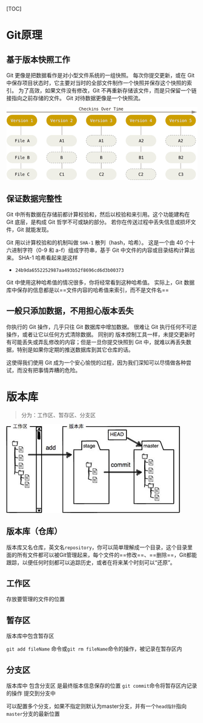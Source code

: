 [TOC]

# Git原理

## 基于版本快照工作

Git 更像是把数据看作是对小型文件系统的一组快照。 每次你提交更新，或在 Git 中保存项目状态时，它主要对当时的全部文件制作一个快照并保存这个快照的索引。 为了高效，如果文件没有修改，Git 不再重新存储该文件，而是只保留一个链接指向之前存储的文件。 Git 对待数据更像是一个快照流。

![](..\img\Git基于快照工作.png)



## 保证数据完整性

Git 中所有数据在存储前都计算校验和，然后以校验和来引用。这个功能建构在 Git 底层，是构成 Git 哲学不可或缺的部分。 若你在传送过程中丢失信息或损坏文件，Git 就能发现。

Git 用以计算校验和的机制叫做 `SHA-1` 散列（hash，哈希）。 这是一个由 40 个十六进制字符（0-9 和 a-f）组成字符串，基于 Git 中文件的内容或目录结构计算出来。 SHA-1 哈希看起来是这样

- `24b9da6552252987aa493b52f8696cd6d3b00373`

Git 中使用这种哈希值的情况很多，你将经常看到这种哈希值。 实际上，Git 数据库中保存的信息都是以==文件内容的哈希值来索引，而不是文件名==



## 一般只添加数据，不用担心版本丢失

你执行的 Git 操作，几乎只往 Git 数据库中增加数据。 很难让 Git 执行任何不可逆操作，或者让它以任何方式清除数据。 同别的 版本控制工具一样，未提交更新时有可能丢失或弄乱修改的内容；但是一旦你提交快照到 Git 中，就难以再丢失数据，特别是如果你定期的推送数据库到其它仓库的话。

这使得我们使用 Git 成为一个安心愉悦的过程，因为我们深知可以尽情做各种尝试，而没有把事情弄糟的危险。



# 版本库

> 分为：工作区、暂存区、分支区

![](..\img\Git版本库.jpeg)



## 版本库（仓库）

版本库又名仓库，英文名`repository`，你可以简单理解成一个目录，这个目录里面的所有文件都可以被Git管理起来，每个文件的==修改==、==删除==，Git都能跟踪，以便任何时刻都可以追踪历史，或者在将来某个时刻可以“还原”。

## 工作区

存放要管理的文件的位置

## 暂存区

版本库中包含暂存区

`git add fileName` 命令或`git rm fileName`命令的操作，被记录在暂存区内

## 分支区

版本库中 包含分支区 是最终版本信息保存的位置 `git commit`命令将暂存区内记录的操作 提交到分支中

可以配置多个分支，如果不指定则默认为master分支，并有一个`head指针`指向`master`分支的最新位置